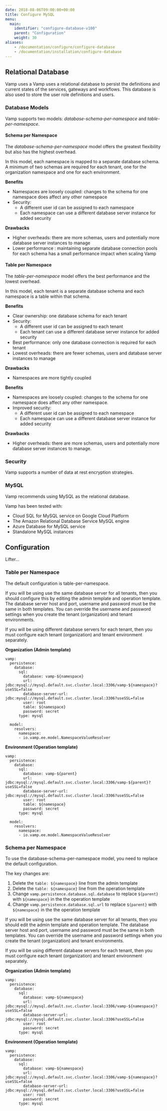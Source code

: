 ```yaml
---
date: 2018-08-06T09:00:00+00:00
title: Configure MySQL
menu:
  main:
    identifier: "configure-database-v100"
    parent: "Configuration"
    weight: 30
aliases:
    - /documentation/configure/configure-database
    - /documentation/installation/configure-database
---
```


## Relational Database
Vamp uses a Vamp uses a relational database to persist the definitions and current states of the services, gateways and workflows. This database is also used to store the user role definitions and users.

### Database Models
Vamp supports two models: *database-schema-per-namespace* and *table-per-namespace*.

#### Schema per Namespace
The *database-schema-per-namespace* model offers the greatest flexibility but also has the highest overhead.

In this model, each namespace is mapped to a separate database schema. A minimum of two schemas are required for each tenant, one for the organization namespace and one for each environment.

**Benefits**

* Namespaces are loosely coupled: changes to the schema for one namespace does affect any other namespace
* Security:
  * A different user id can be assigned to each namespace
  * Each namespace can use a different database server instance for added security

**Drawbacks**

* Higher overheads: there are more schemas, users and potentially more database server instances to manage
* Lower performance : maintaining separate database connection pools for each schema has a small performance impact when scaling Vamp

#### Table per Namespace
The *table-per-namespace* model offers the best performance and the lowest overhead.

In this model, each tenant is a separate database schema and each namespace is a table within that schema.

**Benefits**

* Clear ownership: one database schema for each tenant
* Security:
  * A different user id can be assigned to each tenant
  * Each tenant can use a different database server instance for added security
* Best performance: only one database connection is required for each tenant
* Lowest overheads: there are fewer schemas, users and database server instances to manage

**Drawbacks**

* Namespaces are more tightly coupled

**Benefits**

* Namespaces are loosely coupled: changes to the schema for one namespace does affect any other namespace.
* Improved security:
  * A different user id can be assigned to each namespace
  * Each namespace can use a different database server instance for added security

**Drawbacks**

* Higher overheads: there are more schemas, users and potentially more database server instances to manage.

### Security
Vamp supports a number of data at rest encryption strategies.

### MySQL
Vamp recommends using MySQL as the relational database.

Vamp has been tested with:

* Cloud SQL for MySQL service on Google Cloud Platform
* The Amazon Relational Database Service MySQL engine
* Azure Database for MySQL service
* Standalone MySQL instances

## Configuration

Lifter...

### Table per Namespace
The default configuration is table-per-namespace.

If you will be using use the same database server for all tenants, then you should configure this by editing the admin template and operation template. The database server host and port, username and password must be the same in both templates. You can override the username and password settings when you create the tenant (organization) and tenant environments.

If you will be using different database servers for each tenant, then you must configure each tenant (organization) and tenant environment separately.

**Organization (Admin template)**
```
vamp:
  persistence:
    database:
      sql:
        database: vamp-${namespace}
        url: jdbc:mysql://mysql.default.svc.cluster.local:3306/vamp-${namespace}?useSSL=false
        database-server-url: jdbc:mysql://mysql.default.svc.cluster.local:3306?useSSL=false
        user: root
        table: ${namespace}
        password: secret
      type: mysql
```
```
  model:
    resolvers:
      namespace:
      - io.vamp.ee.model.NamespaceValueResolver
```

**Environment (Operation template)**
```
vamp:
  persistence:
    database:
      sql:
        database: vamp-${parent}
        url: jdbc:mysql://mysql.default.svc.cluster.local:3306/vamp-${parent}?useSSL=false
        database-server-url: jdbc:mysql://mysql.default.svc.cluster.local:3306?useSSL=false
        user: root
        table: ${namespace}
        password: secret
      type: mysql
```
```
  model:
    resolvers:
      namespace:
      - io.vamp.ee.model.NamespaceValueResolver
```

### Schema per Namespace
To use the database-schema-per-namespace model, you need to replace the default configuration.

The key changes are:

1. Delete the `table: ${namespace}` line from the admin template
2. Delete the `table: ${namespace}` line from the operation template
3. Change `vamp.persistence.database.sql.database` to replace `${parent}` with `${namespace}` in the the operation template
4. Change `vamp.persistence.database.sql.url` to replace `${parent}` with `${namespace}` in the the operation template

If you will be using use the same database server for all tenants, then you should edit the admin template and operation template. The database server host and port, username and password must be the same in both templates. You can override the username and password settings when you create the tenant (organization) and tenant environments.

If you will be using different database servers for each tenant, then you must configure each tenant (organization) and tenant environment separately.

**Organization (Admin template)**
```
vamp:
  persistence:
    database:
      sql:
        database: vamp-${namespace}
        url: jdbc:mysql://mysql.default.svc.cluster.local:3306/vamp-${namespace}?useSSL=false
        database-server-url: jdbc:mysql://mysql.default.svc.cluster.local:3306?useSSL=false
        user: root
        password: secret
      type: mysql
```

**Environment (Operation template)**
```
vamp:
  persistence:
    database:
      sql:
        database: vamp-${namespace}
        url: jdbc:mysql://mysql.default.svc.cluster.local:3306/vamp-${namespace}?useSSL=false
        database-server-url: jdbc:mysql://mysql.default.svc.cluster.local:3306?useSSL=false
        user: root
        password: secret
      type: mysql
```
